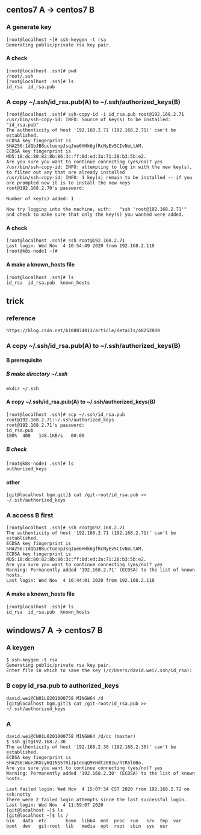 ## centos7 A -> centos7 B
### A generate key
    [root@localhost ~]# ssh-keygen -t rsa
    Generating public/private rsa key pair.
    
#### A check
    [root@localhost .ssh]# pwd
    /root/.ssh
    [root@localhost .ssh]# ls
    id_rsa  id_rsa.pub

### A copy ~/.ssh/id_rsa.pub(A) to ~/.ssh/authorized_keys(B) 
    [root@localhost .ssh]# ssh-copy-id -i id_rsa.pub root@192.168.2.71
    /usr/bin/ssh-copy-id: INFO: Source of key(s) to be installed: "id_rsa.pub"
    The authenticity of host '192.168.2.71 (192.168.2.71)' can't be established.
    ECDSA key fingerprint is SHA256:1dQbJB8uctuonpJsqJue6HHk6gfRcNyEv5CIvNoLtAM.
    ECDSA key fingerprint is MD5:18:dc:80:82:8b:86:3c:ff:0d:ed:3a:71:28:b3:5b:e2.
    Are you sure you want to continue connecting (yes/no)? yes
    /usr/bin/ssh-copy-id: INFO: attempting to log in with the new key(s), to filter out any that are already installed
    /usr/bin/ssh-copy-id: INFO: 1 key(s) remain to be installed -- if you are prompted now it is to install the new keys
    root@192.168.2.70's password: 
    
    Number of key(s) added: 1
    
    Now try logging into the machine, with:   "ssh 'root@192.168.2.71'"
    and check to make sure that only the key(s) you wanted were added.

#### A check    
    [root@localhost .ssh]# ssh root@192.168.2.71
    Last login: Wed Nov  4 10:54:49 2020 from 192.168.2.110
    [root@k8s-node1 ~]# 
    
#### A make a known_hosts file
    [root@localhost .ssh]# ls
    id_rsa  id_rsa.pub  known_hosts


## trick
### reference
    https://blog.csdn.net/b108074013/article/details/48252809
### A copy ~/.ssh/id_rsa.pub(A) to ~/.ssh/authorized_keys(B) 
#### B prerequisite
##### B make directory ~/.ssh
    mkdir ~/.ssh
#### A copy ~/.ssh/id_rsa.pub(A) to ~/.ssh/authorized_keys(B) 
    [root@localhost .ssh]# scp ~/.ssh/id_rsa.pub root@192.168.2.71:~/.ssh/authorized_keys
    root@192.168.2.71's password: 
    id_rsa.pub                                                            100%  408   148.1KB/s   00:00
##### B check
    [root@k8s-node1 .ssh]# ls
    authorized_keys
#### other
    [git@localhost bgm.git]$ cat /git-root/id_rsa.pub >> ~/.ssh/authorized_keys
    
### A access B first
    [root@localhost .ssh]# ssh root@192.168.2.71
    The authenticity of host '192.168.2.71 (192.168.2.71)' can't be established.
    ECDSA key fingerprint is SHA256:1dQbJB8uctuonpJsqJue6HHk6gfRcNyEv5CIvNoLtAM.
    ECDSA key fingerprint is MD5:18:dc:80:82:8b:86:3c:ff:0d:ed:3a:71:28:b3:5b:e2.
    Are you sure you want to continue connecting (yes/no)? yes
    Warning: Permanently added '192.168.2.71' (ECDSA) to the list of known hosts.
    Last login: Wed Nov  4 10:44:01 2020 from 192.168.2.110
#### A make a known_hosts file
    [root@localhost .ssh]# ls
    id_rsa  id_rsa.pub  known_hosts
    
    
## windows7 A -> centos7 B
### A keygen
    $ ssh-keygen -t rsa
    Generating public/private rsa key pair.
    Enter file in which to save the key (/c/Users/david.wei/.ssh/id_rsa):
### B copy id_rsa.pub to authorized_keys 
    david.wei@CN01L0201000758 MINGW64 /d
    [git@localhost bgm.git]$ cat /git-root/id_rsa.pub >> ~/.ssh/authorized_keys
 
### A
    david.wei@CN01L0201000758 MINGW64 /d/cc (master)
    $ ssh git@192.168.2.30
    The authenticity of host '192.168.2.30 (192.168.2.30)' can't be established.
    ECDSA key fingerprint is SHA256:WueJRXcy6Q1N55TRiJpIeUqQ9YHdtz0Bzu/htR5l0Bo.
    Are you sure you want to continue connecting (yes/no)? yes
    Warning: Permanently added '192.168.2.30' (ECDSA) to the list of known hosts.
    
    Last failed login: Wed Nov  4 15:07:34 CST 2020 from 192.168.2.72 on ssh:notty
    There were 2 failed login attempts since the last successful login.
    Last login: Wed Nov  4 11:59:07 2020
    [git@localhost ~]$ ls
    [git@localhost ~]$ ls /
    bin   data  etc       home  lib64  mnt  proc  run   srv  tmp  var
    boot  dev   git-root  lib   media  opt  root  sbin  sys  usr

